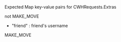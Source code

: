 Expected Map key-value pairs for CWHRequests.Extras

not MAKE_MOVE
  - "friend" : friend's username
  
MAKE_MOVE
